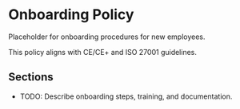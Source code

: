 # Onboarding Policy

Placeholder for onboarding procedures for new employees.

This policy aligns with CE/CE+ and ISO 27001 guidelines.

## Sections
- TODO: Describe onboarding steps, training, and documentation.
